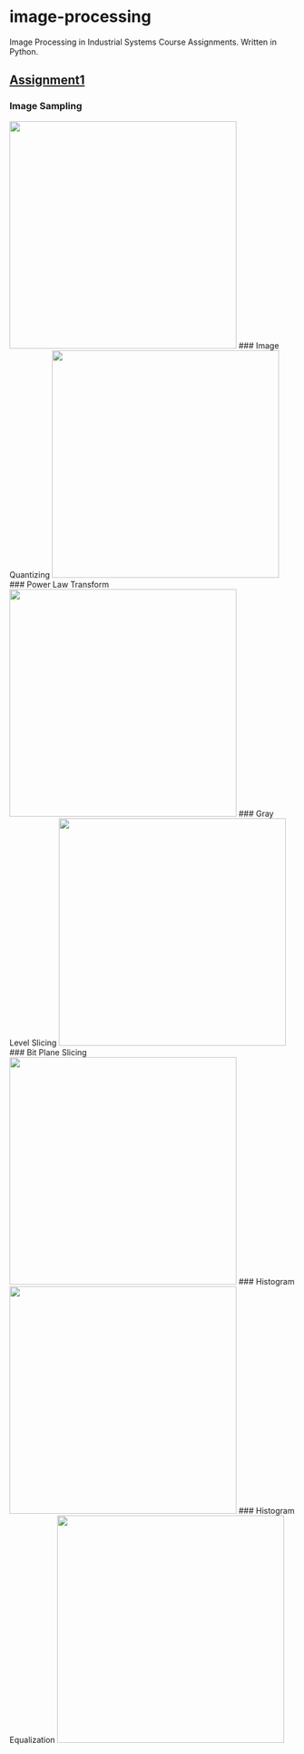 # image-processing
 Image Processing in Industrial Systems Course Assignments. Written in Python. 

[Assignment1](../master/Assignment1/)
---
### Image Sampling
<img src="https://user-images.githubusercontent.com/26592410/121822752-6ae71300-cca9-11eb-8606-061726fe901e.png" height="400">
### Image Quantizing
<img src="https://user-images.githubusercontent.com/26592410/121822788-a681dd00-cca9-11eb-9f99-4150440f9096.png" height="400">
### Power Law Transform
<img src="https://user-images.githubusercontent.com/26592410/121822822-df21b680-cca9-11eb-8d9c-afb9d65fd4c5.png" height="400">
### Gray Level Slicing
<img src="https://user-images.githubusercontent.com/26592410/121822809-ce714080-cca9-11eb-8348-9eff86c46f8c.png" height="400">
### Bit Plane Slicing
<img src="https://user-images.githubusercontent.com/26592410/121822829-e8128800-cca9-11eb-8d21-3cedd4246197.png" height="400">
### Histogram
<img src="https://user-images.githubusercontent.com/26592410/121822835-f06ac300-cca9-11eb-836a-ffa930e6243c.png" height="400">
### Histogram Equalization
<img src="https://user-images.githubusercontent.com/26592410/121822839-f6f93a80-cca9-11eb-97f1-63bf8d3d4e18.png" height="400">


